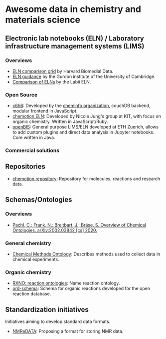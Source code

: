 # Awesome data in chemistry and materials science

## Electronic lab notebooks (ELN) / Laboratory infrastructure management systems (LIMS)

### Overviews

- [ELN comparison grid](https://datamanagement.hms.harvard.edu/electronic-lab-notebooks) by Harvard Biomedial Data.
- [ELN guidance](https://www.gurdon.cam.ac.uk/institute-life/computing/elnguidance) by the Gurdon institute of the University of Cambridge.
- [Comparison of ELNs](https://github.com/Labii/comparison-of-best-electronic-lab-notebook) by the Labii ELN.

### Open Source

- [c6h6](https://www.c6h6.org/): Developed by the [cheminfo organization](https://github.com/cheminfo), couchDB backend, modular frontend in JavaScript.
- [chemotion ELN](https://github.com/ComPlat/chemotion_ELN): Developed by Nicole Jung's group at KIT, with focus on organic chemistry. Written in JavaScript/Ruby.
- [openBIS](https://openbis.ch/): General purpose LIMS/ELN developed at ETH Zuerich, allows to add custom plugins and direct data analysis in Jupyter notebooks. Core written in Java.

### Commercial solutions

## Repositories

- [chemotion repository](https://www.chemotion-repository.net/welcome): Repository for molecules, reactions and research data.

## Schemas/Ontologies

### Overviews

- [Pachl, C.; Frank, N.; Breitbart, J.; Bräse, S. Overview of Chemical Ontologies. arXiv:2002.03842 [cs] 2020.](https://arxiv.org/pdf/2002.03842.pdf)

### General chemistry

- [Chemical Methods Ontology](https://github.com/rsc-ontologies/rsc-cmo): Describes methods used to collect data in chemical experiments.

### Organic chemistry

- [RXNO: reaction ontologies](https://github.com/rsc-ontologies/rxno): Name reaction ontology.
- [ord-schema](https://github.com/Open-Reaction-Database/ord-schema): Schema for organic reactions developed for the open reaction database.

## Standardization initiatives

Initiatives aiming to develop standard data formats.

- [NMReDATA](http://nmredata.org/): Proposing a format for storing NMR data.
